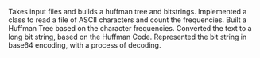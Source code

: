 Takes input files and builds a huffman tree and bitstrings. 
Implemented a class to read a file of ASCII characters and count the frequencies. 
Built a Huffman Tree based on the character frequencies. 
Converted the text to a long bit string, based on the Huffman Code. 
Represented the bit string in base64 encoding, with a process of decoding.
